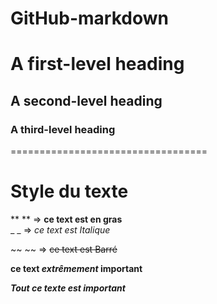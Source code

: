 # GitHub-markdown
# A first-level heading
## A second-level heading
### A third-level heading
================================== 
# Style du texte
 ** ** =>  **ce text est en gras**  
_ _ => _ce text est  Italique_

 ~~ ~~ =>   ~~ce text est Barré~~

**ce text  _extrêmement_ important**


***Tout ce texte est important***